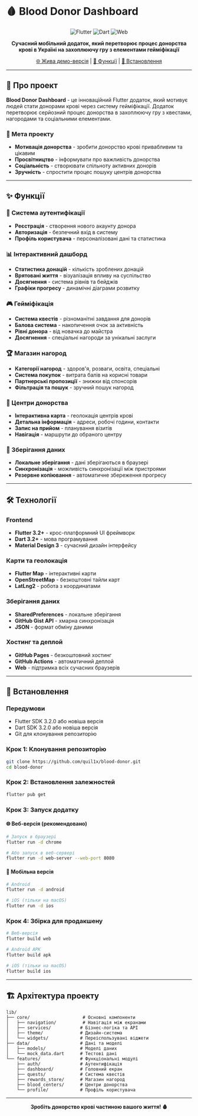 # 🩸 Blood Donor Dashboard

<div align="center">

![Flutter](https://img.shields.io/badge/Flutter-02569B?style=for-the-badge&logo=flutter&logoColor=white)
![Dart](https://img.shields.io/badge/Dart-0175C2?style=for-the-badge&logo=dart&logoColor=white)
![Web](https://img.shields.io/badge/Web-4285F4?style=for-the-badge&logo=google-chrome&logoColor=white)

**Сучасний мобільний додаток, який перетворює процес донорства крові в Україні на захоплюючу гру з елементами гейміфікації**

[🌐 Жива демо-версія](https://quil1x.github.io/blood-donor/) | [📱 Функції](#-функції) | [🚀 Встановлення](#-встановлення)

</div>

---

## 📖 Про проект

**Blood Donor Dashboard** - це інноваційний Flutter додаток, який мотивує людей стати донорами крові через систему гейміфікації. Додаток перетворює серйозний процес донорства в захоплюючу гру з квестами, нагородами та соціальними елементами.

### 🎯 Мета проекту

- **Мотивація донорства** - зробити донорство крові привабливим та цікавим
- **Просвітництво** - інформувати про важливість донорства
- **Соціальність** - створювати спільноту активних донорів
- **Зручність** - спростити процес пошуку центрів донорства

---

## ✨ Функції

### 🔐 Система аутентифікації
- **Реєстрація** - створення нового акаунту донора
- **Авторизація** - безпечний вхід в систему
- **Профіль користувача** - персоналізовані дані та статистика

### 📊 Інтерактивний дашборд
- **Статистика донацій** - кількість зроблених донацій
- **Врятовані життя** - візуалізація впливу на суспільство
- **Досягнення** - система рівнів та бейджів
- **Графіки прогресу** - динамічні діаграми розвитку

### 🎮 Гейміфікація
- **Система квестів** - різноманітні завдання для донорів
- **Балова система** - накопичення очок за активність
- **Рівні донора** - від новачка до майстра
- **Досягнення** - спеціальні нагороди за унікальні заслуги

### 🏆 Магазин нагород
- **Категорії нагород** - здоров'я, розваги, освіта, спеціальні
- **Система покупок** - витрата балів на корисні товари
- **Партнерські пропозиції** - знижки від спонсорів
- **Фільтрація та пошук** - зручний пошук нагород

### 🏥 Центри донорства
- **Інтерактивна карта** - геолокація центрів крові
- **Детальна інформація** - адреси, робочі години, контакти
- **Запис на прийом** - планування візитів
- **Навігація** - маршрути до обраного центру

### 💾 Зберігання даних
- **Локальне зберігання** - дані зберігаються в браузері
- **Синхронізація** - можливість синхронізації між пристроями
- **Резервне копіювання** - автоматичне збереження прогресу

---

## 🛠 Технології

### Frontend
- **Flutter 3.2+** - крос-платформний UI фреймворк
- **Dart 3.2+** - мова програмування
- **Material Design 3** - сучасний дизайн інтерфейсу

### Карти та геолокація
- **Flutter Map** - інтерактивні карти
- **OpenStreetMap** - безкоштовні тайли карт
- **LatLng2** - робота з координатами

### Зберігання даних
- **SharedPreferences** - локальне зберігання
- **GitHub Gist API** - хмарна синхронізація
- **JSON** - формат обміну даними

### Хостинг та деплой
- **GitHub Pages** - безкоштовний хостинг
- **GitHub Actions** - автоматичний деплой
- **Web** - підтримка всіх сучасних браузерів

---

## 🚀 Встановлення

### Передумови
- Flutter SDK 3.2.0 або новіша версія
- Dart SDK 3.2.0 або новіша версія
- Git для клонування репозиторію

### Крок 1: Клонування репозиторію
```bash
git clone https://github.com/quil1x/blood-donor.git
cd blood-donor
```

### Крок 2: Встановлення залежностей
```bash
flutter pub get
```

### Крок 3: Запуск додатку

#### 🌐 Веб-версія (рекомендовано)
```bash
# Запуск в браузері
flutter run -d chrome

# Або запуск в веб-сервері
flutter run -d web-server --web-port 8080
```

#### 📱 Мобільна версія
```bash
# Android
flutter run -d android

# iOS (тільки на macOS)
flutter run -d ios
```

### Крок 4: Збірка для продакшену
```bash
# Веб-версія
flutter build web

# Android APK
flutter build apk

# iOS (тільки на macOS)
flutter build ios
```

---

## 🏗 Архітектура проекту

```
lib/
├── core/                    # Основні компоненти
│   ├── navigation/          # Навігація між екранами
│   ├── services/           # Бізнес-логіка та API
│   ├── theme/              # Дизайн-система
│   └── widgets/            # Переіспользувані віджети
├── data/                   # Дані та моделі
│   ├── models/             # Моделі даних
│   └── mock_data.dart      # Тестові дані
└── features/               # Функціональні модулі
    ├── auth/               # Аутентифікація
    ├── dashboard/          # Головний екран
    ├── quests/             # Система квестів
    ├── rewards_store/      # Магазин нагород
    ├── blood_centers/      # Центри донорства
    └── profile/            # Профіль користувача
```

---

<div align="center">

**Зробіть донорство крові частиною вашого життя! 🩸**

</div>
